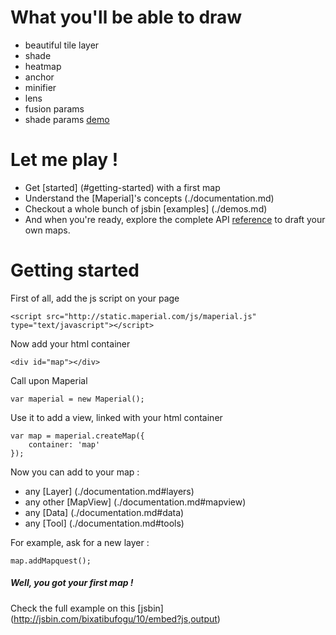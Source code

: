 
# What you'll be able to draw
- beautiful tile layer
- shade
- heatmap
- anchor
- minifier
- lens
- fusion params
- shade params
[demo](http://jsbin.com/bixatibufogu/10/embed?js,output)

# Let me play !
- Get [started] (#getting-started) with a first map
- Understand the [Maperial]'s concepts (./documentation.md)
- Checkout a whole bunch of jsbin [examples] (./demos.md)
- And when you're ready, explore the complete API
[reference](http://static.maperial.com/doc) to draft your own maps.

# Getting started
First of all, add the js script on your page
```
<script src="http://static.maperial.com/js/maperial.js" type="text/javascript"></script>
```

Now add your html container
```
<div id="map"></div>
```

Call upon Maperial
```
var maperial = new Maperial();
```

Use it to add a view, linked with your html container
```
var map = maperial.createMap({
    container: 'map'
});
```

Now you can add to your map :
- any [Layer] (./documentation.md#layers)
- any other [MapView] (./documentation.md#mapview)
- any [Data] (./documentation.md#data)
- any [Tool] (./documentation.md#tools)

For example, ask for a new layer :
```
map.addMapquest();
```

##### Well, you got your first map !
Check the full example on this [jsbin] (http://jsbin.com/bixatibufogu/10/embed?js,output)
